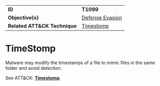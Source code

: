 |||
|---------|------------------------|
|**ID**|**T1099**|
|**Objective(s)**| [Defense Evasion](https://github.com/MBCProject/mbc-markdown/tree/master/defense-evasion)|
|**Related ATT&CK Technique**|[Timestomp](https://attack.mitre.org/techniques/T1099)|


TimeStomp
=============
Malware may modify the timestamps of a file to mimic files in the same folder and avoid detection. 

See ATT&CK: [**Timestomp**](https://attack.mitre.org/techniques/T1099).